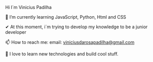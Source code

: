 Hi I´m Vinicius Padilha

🌱 I’m currently learning JavaScript, Python, Html and CSS

✔ At this moment, i´m trying to develop my knowledge to be a junior developer

📫 How to reach me: email: viniciusdarosapadilha@gmail.com

 📖 I love to learn new technologies and build cool stuff.
 

